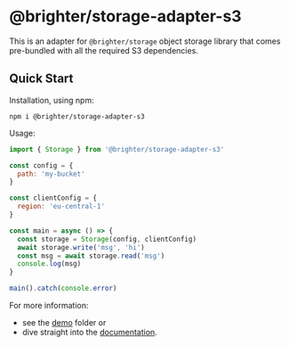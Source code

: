 # @brighter/storage-adapter-s3

This is an adapter for `@brighter/storage` object storage library that comes pre-bundled with all the required S3 dependencies.

## Quick Start

Installation, using npm:

```
npm i @brighter/storage-adapter-s3
```

Usage:

```js
import { Storage } from '@brighter/storage-adapter-s3'

const config = {
  path: 'my-bucket'
}

const clientConfig = {
  region: 'eu-central-1'
}

const main = async () => {
  const storage = Storage(config, clientConfig)
  await storage.write('msg', 'hi')
  const msg = await storage.read('msg')
  console.log(msg)
}

main().catch(console.error)
```

For more information:

- see the [demo](demo/) folder or
- dive straight into the [documentation](docs/Storage.md).
